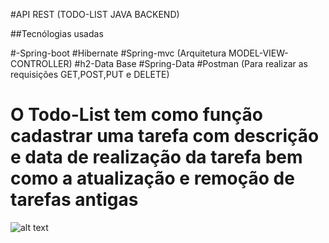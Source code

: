 #API REST (TODO-LIST JAVA BACKEND)

##Tecnólogias usadas

#-Spring-boot
#Hibernate
#Spring-mvc (Arquitetura MODEL-VIEW-CONTROLLER)
#h2-Data Base
#Spring-Data
#Postman (Para realizar as requisições GET,POST,PUT e DELETE)


# O Todo-List tem como função cadastrar uma tarefa com descrição e data de realização da tarefa bem como a atualização e remoção de tarefas antigas

![alt text](https://github.com/FireXtz/img-icons)


